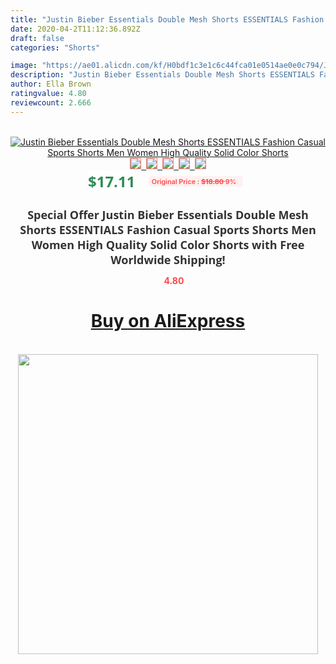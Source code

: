 ```yaml
---
title: "Justin Bieber Essentials Double Mesh Shorts ESSENTIALS Fashion Casual Sports Shorts Men Women High Quality Solid Color Shorts"
date: 2020-04-2T11:12:36.892Z
draft: false
categories: "Shorts"

image: "https://ae01.alicdn.com/kf/H0bdf1c3e1c6c44fca01e0514ae0e0c794/Justin-Bieber-Essentials-Double-Mesh-Shorts-ESSENTIALS-Fashion-Casual-Sports-Shorts-Men-Women-High-Quality-Solid.jpg"
description: "Justin Bieber Essentials Double Mesh Shorts ESSENTIALS Fashion Casual Sports Shorts Men Women High Quality Solid Color Shorts"
author: Ella Brown
ratingvalue: 4.80
reviewcount: 2.666
---
```

<br>
<div style="text-align: center;">
<a href="https://s.click.aliexpress.com/e/_A0idyt" target="_blank" rel="nofollow noopener noreferrer"><img alt="Justin Bieber Essentials Double Mesh Shorts ESSENTIALS Fashion Casual Sports Shorts Men Women High Quality Solid Color Shorts" class="magnifier-image" src="https://ae01.alicdn.com/kf/H0bdf1c3e1c6c44fca01e0514ae0e0c794/Justin-Bieber-Essentials-Double-Mesh-Shorts-ESSENTIALS-Fashion-Casual-Sports-Shorts-Men-Women-High-Quality-Solid.jpg_640x640.jpg">
<br>
<img style="border:1px solid salmon" src="https://ae01.alicdn.com/kf/H0bdf1c3e1c6c44fca01e0514ae0e0c794/Justin-Bieber-Essentials-Double-Mesh-Shorts-ESSENTIALS-Fashion-Casual-Sports-Shorts-Men-Women-High-Quality-Solid.jpg_120x120.jpg">&nbsp;&nbsp;<img style="border:1px solid salmon" src="https://ae01.alicdn.com/kf/Hf13cdf1ad51e4bef9cf38fe6161d5387s/Justin-Bieber-Essentials-Double-Mesh-Shorts-ESSENTIALS-Fashion-Casual-Sports-Shorts-Men-Women-High-Quality-Solid.jpg_120x120.jpg">&nbsp;&nbsp;<img style="border:1px solid salmon" src="https://ae01.alicdn.com/kf/H4ff9210c9aa346b09b756623dfc0abc91/Justin-Bieber-Essentials-Double-Mesh-Shorts-ESSENTIALS-Fashion-Casual-Sports-Shorts-Men-Women-High-Quality-Solid.jpg_120x120.jpg">&nbsp;&nbsp;<img style="border:1px solid salmon" src="https://ae01.alicdn.com/kf/H5877204642014cdfa40e2e4248114052k/Justin-Bieber-Essentials-Double-Mesh-Shorts-ESSENTIALS-Fashion-Casual-Sports-Shorts-Men-Women-High-Quality-Solid.jpg_120x120.jpg">&nbsp;&nbsp;<img style="border:1px solid salmon" src="https://ae01.alicdn.com/kf/H5d77645b578a42c392df2258182febbfr/Justin-Bieber-Essentials-Double-Mesh-Shorts-ESSENTIALS-Fashion-Casual-Sports-Shorts-Men-Women-High-Quality-Solid.jpg_120x120.jpg"></a></div><br0>
<div style="text-align: center;"><span style="background-color: white; border: 0px; box-sizing: border-box; color: seagreen; display: inline-block; font-family: &quot;open sans&quot; , &quot;arial&quot; , &quot;helvetica&quot; , sans-serif , &quot;heiti&quot;; font-size: 24px; font-stretch: inherit; font-weight: 700; line-height: inherit; margin: 0px 10px 0px 0px; padding: 0px; vertical-align: middle;">$17.11 </span>
<span style="background: rgb(255 , 241 , 241); border-radius: 3px; border: 0px; box-sizing: border-box; color: #ff4747; display: inline-block; font-family: inherit; font-size: 12px; font-stretch: inherit; font-style: inherit; font-variant: inherit; font-weight: 600; line-height: inherit; margin: 0px; padding: 2px 5px; transform: scale(0.9); vertical-align: middle;">Original Price : <b style="text-decoration: line-through;">$18.80 </b> 9%&nbsp;&nbsp;</span></div>
<h1 style="color: #333333; display: inline-block; font-family: &quot;open sans&quot; , &quot;arial&quot; , &quot;helvetica&quot; , sans-serif , &quot;heiti&quot;; font-size: 18px; font-stretch: inherit; font-weight: 700; text-align: center;">Special Offer Justin Bieber Essentials Double Mesh Shorts ESSENTIALS Fashion Casual Sports Shorts Men Women High Quality Solid Color Shorts with Free Worldwide Shipping!</h1>
<div style="color: #ff4747; text-align: center;">
<img src="https://4.bp.blogspot.com/-M0ZcTcb-5uY/XleCXlxnR4I/AAAAAAAAAEc/OrjgMkXV1oMQFaCRZj5HQwOCBcu3w1FegCPcBGAYYCw/s1600/star.png" style="height: 15px;">&nbsp;<b>4.80</b></div>
<div class="button_cont" align="center"><a class="buynow_a" href="https://s.click.aliexpress.com/e/_A0idyt" target="_blank" rel="nofollow noopener noreferrer"><H1>Buy on AliExpress</H1></a></div><br>
<div class="separator" style="clear: both; text-align: center;">
<img src="https://lh3.googleusercontent.com/-pTy5HemUv9M/XlePHvY0dAI/AAAAAAAAAE4/0nX5iRUoIWY8eMW9Dpxeirr157OZliDIgCLcBGAsYHQ/s1600/badge.gif" width="480">
</div>

